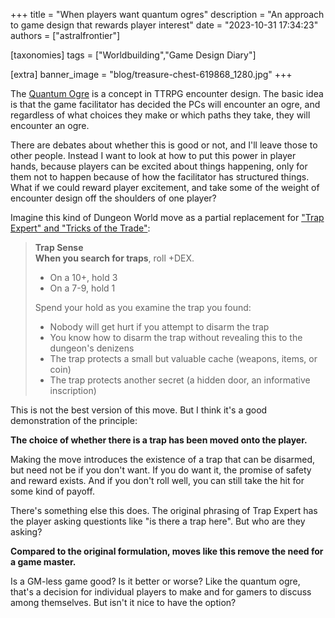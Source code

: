 +++
title = "When players want quantum ogres"
description = "An approach to game design that rewards player interest"
date = "2023-10-31 17:34:23"
authors = ["astralfrontier"]

[taxonomies]
tags = ["Worldbuilding","Game Design Diary"]

[extra]
banner_image = "blog/treasure-chest-619868_1280.jpg"
+++

The [Quantum Ogre](https://www.reddit.com/r/rpg/comments/2b3qsx/the_quantum_ogre_a_dialogue/)
is a concept in TTRPG encounter design. The basic idea is that the game facilitator
has decided the PCs will encounter an ogre, and regardless of what choices they make
or which paths they take, they will encounter an ogre.

There are debates about whether this is good or not, and I'll leave those to other people.
Instead I want to look at how to put this power in player hands,
because players can be excited about things happening, only for them
not to happen because of how the facilitator has structured things.
What if we could reward player excitement, and take some of the weight of
encounter design off the shoulders of one player?

<!-- more -->

Imagine this kind of Dungeon World move as a partial
replacement for ["Trap Expert" and "Tricks of the Trade"](https://www.dungeonworldsrd.com/classes/thief/):

> **Trap Sense**  
> **When you search for traps**, roll +DEX.
> 
> - On a 10+, hold 3
> - On a 7-9, hold 1
> 
> Spend your hold as you examine the trap you found:
> 
> - Nobody will get hurt if you attempt to disarm the trap
> - You know how to disarm the trap without revealing this to the dungeon's denizens
> - The trap protects a small but valuable cache (weapons, items, or coin)
> - The trap protects another secret (a hidden door, an informative inscription)

This is not the best version of this move. But I think it's a good demonstration of the principle:

**The choice of whether there is a trap has been moved onto the player.**

Making the move introduces the existence of a trap that can be disarmed, but need not be if you don't want.
If you do want it, the promise of safety and reward exists.
And if you don't roll well, you can still take the hit for some kind of payoff.

There's something else this does. The original phrasing of Trap Expert has the player asking
questionts like "is there a trap here". But who are they asking?

**Compared to the original formulation, moves like this remove the need for a game master.**

Is a GM-less game good? Is it better or worse? Like the quantum ogre,
that's a decision for individual players to make and for gamers to discuss among themselves.
But isn't it nice to have the option?